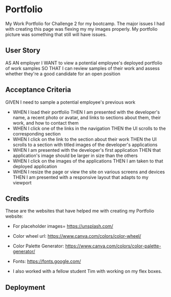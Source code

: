 # Portfolio
My Work Portfolio for Challenge 2 for my bootcamp. 
The major issues I had with creating this page was flexing my my images properly. My portfolio picture was something that still will have issues.

## User Story

AS AN employer
I WANT to view a potential employee's deployed portfolio of work samples
SO THAT I can review samples of their work and assess whether they're a good candidate for an open position

## Acceptance Criteria

GIVEN I need to sample a potential employee's previous work
* WHEN I load their portfolio
THEN I am presented with the developer's name, a recent photo or avatar, and links to sections about them, their work, and how to contact them
* WHEN I click one of the links in the navigation
THEN the UI scrolls to the corresponding section
* WHEN I click on the link to the section about their work
THEN the UI scrolls to a section with titled images of the developer's applications
* WHEN I am presented with the developer's first application
THEN that application's image should be larger in size than the others
* WHEN I click on the images of the applications
THEN I am taken to that deployed application
* WHEN I resize the page or view the site on various screens and devices
THEN I am presented with a responsive layout that adapts to my viewport


## Credits 
These are the websites that have helped me with creating my Portfolio website:
* For placeholder images= https://unsplash.com/
* Color wheel url: https://www.canva.com/colors/color-wheel/
* Color Palette Generator: https://www.canva.com/colors/color-palette-generator/
* Fonts: https://fonts.google.com/


* I also worked with a fellow student Tim with working on my flex boxes.

## Deployment
